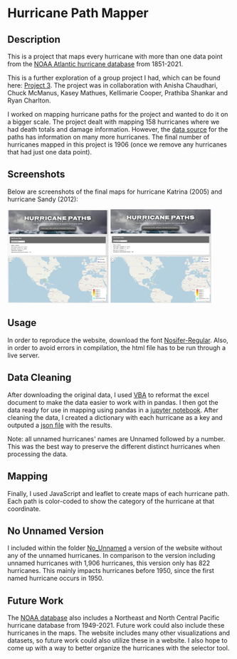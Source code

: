 # Hurricane Path Mapper

## Description

This is a project that maps every hurricane with more than one data point from the [NOAA Atlantic hurricane database](https://www.nhc.noaa.gov/data/hurdat/hurdat2-1851-2021-041922.txt) from 1851-2021.

This is a further exploration of a group project I had, which can be found here: [Project 3](https://github.com/kringlek/Project-3).
The project was in collaboration with Anisha Chaudhari, Chuck McManus, Kasey Mathues, Kellimarie Cooper, Prathiba Shankar and Ryan Charlton.

I worked on mapping hurricane paths for the project and wanted to do it on a bigger scale. The project dealt with mapping 158 hurricanes where we had death totals and damage information. However, the [data source](https://www.nhc.noaa.gov/data/hurdat/hurdat2-1851-2021-041922.txt) for the paths has information on many more hurricanes. The final number of hurricanes mapped in this project is 1906 (once we remove any hurricanes that had just one data point).

## Screenshots
Below are screenshots of the final maps for hurricane Katrina (2005) and hurricane Sandy (2012):

<p float="left">
  <img src="Images/katrina2005.png" width="45%" />
  <img src="Images/sandy2012.png" width="45%" /> 
</p>

## Usage

In order to reproduce the website, download the font [Nosifer-Regular](font/Nosifer-Regular.ttf). Also, in order to avoid errors in compilation, the html file has to be run through a live server.

## Data Cleaning

After downloading the original data, I used [VBA](Data/reformat.vbs) to reformat the excel document to make the data easier to work with in pandas. I then got the data ready for use in mapping using pandas in a [jupyter notebook](Hurricane_Path/Hurricane_Paths.ipynb). After cleaning the data, I created a dictionary with each hurricane as a key and outputed a [json file](static/js/hurricane_path.json) with the results.

Note: all unnamed hurricanes' names are Unnamed followed by a number. This was the best way to preserve the different distinct hurricanes when processing the data.

## Mapping

Finally, I used JavaScript and leaflet to create maps of each hurricane path. Each path is color-coded to show the category of the hurricane at that coordinate.

## No Unnamed Version

I included within the folder [No_Unnamed](No_Unnamed) a version of the website without any of the unnamed hurricanes. In comparison to the version including unnamed hurricanes with 1,906 hurricanes, this version only has 822 hurricanes. This mainly impacts hurricanes before 1950, since the first named hurricane occurs in 1950.

## Future Work

The [NOAA database](https://www.nhc.noaa.gov/data/) also includes a Northeast and North Central Pacific hurricane database from 1949-2021. Future work could also include these hurricanes in the maps. The website includes many other visualizations and datasets, so future work could also utilize these in a website. I also hope to come up with a way to better organize the hurricanes with the selector tool.
